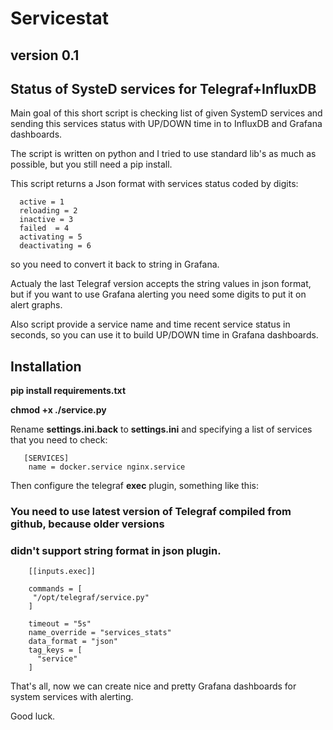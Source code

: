 # Servicestat

## version 0.1

## Status of SysteD services for Telegraf+InfluxDB

  Main goal of this short script is checking list of given SystemD services 
  and sending this services status with UP/DOWN time in to InfluxDB and Grafana dashboards. 
  
  The script is written on python and I tried to use standard lib's as much as possible,
  but you still need a pip install.
  
  This script returns a Json format with services status coded by digits: 
```
  active = 1
  reloading = 2 
  inactive = 3
  failed  = 4 
  activating = 5
  deactivating = 6 
```  
  so you need to convert it back to string in Grafana. 
  
  Actualy the last Telegraf version accepts the string values in json format, but if you want 
  to use Grafana alerting you need some digits to put it on alert graphs. 
  
  Also script provide a service name and time recent service status in seconds, 
  so you can use it to build UP/DOWN time in Grafana dashboards.

## Installation

  **pip install requirements.txt**
  
  **chmod +x ./service.py**
  
  Rename **settings.ini.back** to **settings.ini**  and specifying a list of services that you need to check: 

```
   [SERVICES]
    name = docker.service nginx.service
```

Then configure the telegraf **exec** plugin, something like this: 

### You need to use latest version of Telegraf compiled from github, because older versions 
### didn't support string format in json plugin.

```
    [[inputs.exec]]

    commands = [
     "/opt/telegraf/service.py"
    ]

    timeout = "5s"
    name_override = "services_stats"
    data_format = "json"
    tag_keys = [
      "service"
    ]
```
That's all, now we can create nice and pretty Grafana dashboards for system services with alerting. 

Good luck. 

